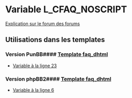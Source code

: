# Variable L_CFAQ_NOSCRIPT
[Explication sur le forum des forums](http://forum.forumactif.com/t294113-listing-des-variables#L_CFAQ_NOSCRIPT)
## Utilisations dans les templates
### Version PunBB#### [Template faq_dhtml](punbb/faq_dhtml.md)
* [Variable à la ligne 23](../punbb/faq_dhtml.tpl#L23)
### Version phpBB2#### [Template faq_dhtml](subsilver/faq_dhtml.md)
* [Variable à la ligne 6](../subsilver/faq_dhtml.tpl#L6)